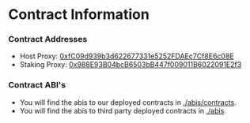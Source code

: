 # Contract Information

### Contract Addresses

- Host Proxy: [0xfC09d939b3d622677331e5252FDAEc7Cf8E6c08E]("https://mumbai.polygonscan.com/address/0xfC09d939b3d622677331e5252FDAEc7Cf8E6c08E)
- Staking Proxy: [0x988E93B04bcB6503bB447f009011B6022091E2f3]("0x988E93B04bcB6503bB447f009011B6022091E2f3")

### Contract ABI's

- You will find the abis to our deployed contracts in [./abis/contracts](../abis/contracts/).
- You will find the abis to third party deployed contracts in [./abis](../abis).
